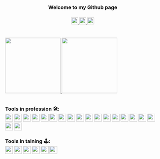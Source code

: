 <h3 align='center' >Welcome to my Github page<h3>

<div align="center">
<a href="https://www.linkedin.com/in/mahan-mashoof-974a3039/">
  <img width="22px" src="https://cdn.jsdelivr.net/npm/simple-icons@v3/icons/linkedin.svg" />
</a>
<a href="https://stackoverflow.com/users/12858767/mahan-mashoof">
  <img width="22px" src="https://cdn.jsdelivr.net/npm/simple-icons@v3/icons/stackoverflow.svg" />
</a>
<a href="https://mahan.netlify.app/">
  <img width="22px" src="https://cdn.jsdelivr.net/npm/simple-icons@3.13.0/icons/homeassistant.svg" />
</a>
</div>

<br />
<br />

<a href="https://github.com/mahanmashoof">
  <img height="180em" src="https://github-readme-stats.vercel.app/api?username=mahanmashoof&show_icons=true" />
  <img height="180em" src="https://github-readme-stats.vercel.app/api/top-langs/?username=mahanmashoof&layout=compact" />
</a>
<br />
<br />


Tools in profession 🛠️:
<br />
<img src='https://cdn.jsdelivr.net/npm/simple-icons@3.13.0/icons/html5.svg' height='25' />
<img src='https://cdn.jsdelivr.net/npm/simple-icons@3.13.0/icons/css3.svg' height='25' />
<img src='https://cdn.jsdelivr.net/npm/simple-icons@3.13.0/icons/javascript.svg' height='25' />
<img src='https://cdn.jsdelivr.net/npm/simple-icons@3.13.0/icons/typescript.svg' height='25' />
<img src='https://cdn.jsdelivr.net/npm/simple-icons@3.13.0/icons/rubyonrails.svg' height='25' />
<img src='https://cdn.jsdelivr.net/npm/simple-icons@3.13.0/icons/jquery.svg' height='25' />
<img src='https://cdn.jsdelivr.net/npm/simple-icons@3.13.0/icons/react.svg' height='25' />
<img src='https://cdn.jsdelivr.net/npm/simple-icons@3.13.0/icons/next-dot-js.svg' height='25' />
<img src='https://cdn.jsdelivr.net/npm/simple-icons@3.13.0/icons/wordpress.svg' height='25' />
<img src='https://cdn.jsdelivr.net/npm/simple-icons@3.13.0/icons/php.svg' height='25' />
<img src='https://cdn.jsdelivr.net/npm/simple-icons@3.13.0/icons/laravel.svg' height='25' />
<img src='https://cdn.jsdelivr.net/npm/simple-icons@3.13.0/icons/postgresql.svg' height='25' />
<img src='https://cdn.jsdelivr.net/npm/simple-icons@3.13.0/icons/mysql.svg' height='25' />
<img src='https://cdn.jsdelivr.net/npm/simple-icons@3.13.0/icons/heroku.svg' height='25' />
<img src='https://cdn.jsdelivr.net/npm/simple-icons@3.13.0/icons/amazonaws.svg' height='25' />
<img src='https://cdn.jsdelivr.net/npm/simple-icons@3.13.0/icons/github.svg' height='25' />
<img src='https://cdn.jsdelivr.net/npm/simple-icons@3.13.0/icons/bitbucket.svg' height='25' />
<img src='https://cdn.jsdelivr.net/npm/simple-icons@3.0.1/icons/redux.svg' height='25' />
<img src='https://cdn.jsdelivr.net/npm/simple-icons@3.0.1/icons/microsoftazure.svg' height='25' />
<br />
<br />
Tools in taining 🕹️:
<br />
<img src='https://cdn.jsdelivr.net/npm/simple-icons@3.13.0/icons/node-dot-js.svg' height='25' />
<img src='https://cdn.jsdelivr.net/npm/simple-icons@3.13.0/icons/mongodb.svg' height='25' />
<img src='https://cdn.jsdelivr.net/npm/simple-icons@3.13.0/icons/python.svg' height='25' />
<img src='https://cdn.jsdelivr.net/npm/simple-icons@3.13.0/icons/netlify.svg' height='25' />
<img src='https://cdn.jsdelivr.net/npm/simple-icons@3.13.0/icons/angular.svg' height='25' />
<img src='https://cdn.jsdelivr.net/npm/simple-icons@3.0.1/icons/next-dot-js.svg' height='25' />

<!--
**mahanmashoof/mahanmashoof** is a ✨ _special_ ✨ repository because its `README.md` (this file) appears on your GitHub profile.

Here are some ideas to get you started:

- 🔭 I’m currently working on ...
- 🌱 I’m currently learning ...
- 👯 I’m looking to collaborate on ...
- 🤔 I’m looking for help with ...
- 💬 Ask me about ...
- 📫 How to reach me: ...
- 😄 Pronouns: ...
- ⚡ Fun fact: ...
-->

